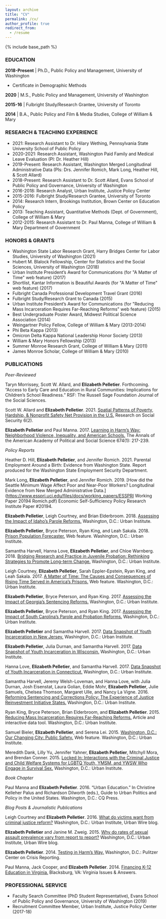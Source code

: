 ```yaml
---
layout: archive
title: "CV"
permalink: /cv/
author_profile: true
redirect_from:
  - /resume
---
```


{% include base_path %}

### EDUCATION

__2018-Present__ &#124; Ph.D., Public Policy and Management, University of Washington

* Certificate in Demographic Methods

__2020__ &#124; M.S., Public Policy and Management, University of Washington

__2015-16__ &#124; Fulbright Study/Research Grantee, University of Toronto

__2014__ &#124; B.A., Public Policy and Film & Media Studies, College of William & Mary



### RESEARCH & TEACHING EXPERIENCE

* 2021: Research Assistant to Dr. Hilary Wething, Pennsylvania State University School of Public Policy
* 2020-2021: Research Assistant, Washington Paid Family and Medical Leave Evaluation (PI: Dr. Heather Hill)
* 2019-Present: Research Assistant, Washington Merged Longitudinal Administrative Data (PIs: Drs. Jennifer Romich, Mark Long, Heather Hill, & Scott Allard)
* 2018-Present: Research Assistant to Dr. Scott Allard, Evans School of Public Policy and Governance, University of Washington
* 2016-2018: Research Analyst, Urban Institute, Justice Policy Center
* 2015-2016: Fulbright Study/Research Grantee, University of Toronto
* 2014: Research Intern, Brookings Institution, Brown Center on Education Policy
* 2013: Teaching Assistant, Quantitative Methods (Dept. of Government), College of William & Mary
* 2012-2015: Research Assistant to Dr. Paul Manna, College of William & Mary Department of Government

### HONORS & GRANTS

* Washington State Labor Research Grant, Harry Bridges Center for Labor Studies, University of Washington (2021)
* Hubert M. Blalock Fellowship, Center for Statistics and the Social Sciences, University of Washington (2018)
* Urban Institute President’s Award for Communications (for "A Matter of Time" web feature) (2017)
* Shortlist, Kantar Information is Beautiful Awards (for "A Matter of Time" web feature) (2017)
* Fulbright Canada Professional Development Travel Grant (2016)
* Fulbright Study/Research Grant to Canada (2015)
* Urban Institute President’s Award for Communications (for "Reducing Mass Incarceration Requires Far-Reaching Reforms" web feature) (2015)
* Best Undergraduate Poster Award, Midwest Political Science Association (2014)
* Weingartner Policy Fellow, College of William & Mary (2013-2014)
* Phi Beta Kappa (2013)
* Omicron Delta Kappa National Leadership Honor Society (2013)
* William & Mary Honors Fellowship (2013)
* Summer Monroe Research Grant, College of William & Mary (2011)
* James Monroe Scholar, College of William & Mary (2010)

### PUBLICATIONS

*Peer-Reviewed*

Taryn Morrissey, Scott W. Allard, and __Elizabeth Pelletier__. Forthcoming. “Access to Early Care and Education in Rural Communities: Implications for Children’s School Readiness.” RSF: The Russell Sage Foundation Journal of the Social Sciences. 

Scott W. Allard and __Elizabeth Pelletier__. 2021. [Spatial Patterns of Poverty, Hardship, & Nonprofit Safety Net Provision in the U.S.](https://ipss.repo.nii.ac.jp/?action=pages_view_main&active_action=repository_view_main_item_detail&item_id=254&item_no=1&page_id=13&block_id=21) Research on Social Security 6(2). 

__Elizabeth Pelletier__ and Paul Manna. 2017. [Learning in Harm’s Way: Neighborhood Violence, Inequality, and American Schools.](https://journals.sagepub.com/doi/pdf/10.1177/0002716217734802) The Annals of the American Academy of Political and Social Science 674(1): 217-239.

*Policy Reports*

Heather D. Hill, __Elizabeth Pelletier__, and Jennifer Romich. 2021. Parental Employment Around a Birth: Evidence from Washington State. Report produced for the Washington State Employment Security Department.

Mark Long, __Elizabeth Pelletier__, and Jennifer Romich. 2019. [How did the Seattle Minimum Wage Affect Poor and Near-Poor Workers? Longitudinal Evidence from New Merged Administrative Data.](https://www.esspri.uci.edu/files/docs/working_papers/ESSPRI Working Paper 20194 Romich.pdf) Economic Self-Sufficiency Policy Research Institute Paper #20194.

__Elizabeth Pelletier__, Leigh Courtney, and Brian Elderbroom. 2018. [Assessing the Impact of Idaho’s Parole Reforms.](https://www.urban.org/research/publication/assessing-impact-idahos-parole-reforms/view/full_report) Washington, D.C.: Urban Institute.

__Elizabeth Pelletier__, Bryce Peterson, Ryan King, and Leah Sakala. 2018. [Prison Population Forecaster.](https://apps.urban.org/features/prison-population-forecaster/) Web feature. Washington, D.C.: Urban Institute. 

Samantha Harvell, Hanna Love, __Elizabeth Pelletier__, and Chloe Warnberg. 2018. [Bridging Research and Practice in Juvenile Probation: Rethinking Strategies to Promote Long-term Change.](https://www.urban.org/research/publication/bridging-research-and-practice-juvenile-probation/view/full_report) Washington, D.C.: Urban Institute. 

Leigh Courtney, __Elizabeth Pelletier__, Sarah Eppler-Epstein, Ryan King, and Leah Sakala. 2017. [A Matter of Time: The Causes and Consequences of Rising Time Served in America’s Prisons.](http://apps.urban.org/features/long-prison-terms/intro.html) Web feature. Washington, D.C.: Urban Institute.

__Elizabeth Pelletier__, Bryce Peterson, and Ryan King. 2017. [Assessing the Impact of Georgia’s Sentencing Reforms.](https://www.urban.org/sites/default/files/publication/91731/ga_policy_assessment.pdf) Washington, D.C.: Urban Institute. 

__Elizabeth Pelletier__, Bryce Peterson, and Ryan King. 2017. [Assessing the Impact of South Carolina’s Parole and Probation Reforms.](https://www.urban.org/sites/default/files/publication/89871/south_carolina_jri_policy_assessment_final_0.pdf) Washington, D.C.: Urban Institute.

__Elizabeth Pelletier__ and Samantha Harvell. 2017. [Data Snapshot of Youth Incarceration in New Jersey.](https://www.urban.org/sites/default/files/publication/91561/data_snapshot_of_youth_incarceration_in_new_jersey_0.pdf) Washington, D.C.: Urban Institute. 

__Elizabeth Pelletier__, Julia Durnan, and Samantha Harvell. 2017. [Data Snapshot of Youth Incarceration in Wisconsin.](https://www.urban.org/sites/default/files/publication/91571/data_snapshot_of_youth_incarceration_in_wisconsin_0.pdf) Washington, D.C.: Urban Institute. 

Hanna Love, __Elizabeth Pelletier__, and Samantha Harvell. 2017. [Data Snapshot of Youth Incarceration in Connecticut.](https://www.urban.org/sites/default/files/publication/91551/data_snapshot_of_youth_incarceration_in_connecticut_0.pdf) Washington, D.C.: Urban Institute. 

Samantha Harvell, Jeremy Welsh-Loveman, and Hanna Love, with Julia Durnan, Josh Eisenstat, Laura Golian, Eddie Mohr, __Elizabeth Pelletier__, Julie Samuels, Chelsea Thomson, Margaret Ulle, and Nancy La Vigne. 2016. [Reforming Sentencing and Corrections Policy: The Experience of Justice Reinvestment Initiative States.](https://www.urban.org/sites/default/files/publication/86691/reforming_sentencing_and_corrections_policy_1.pdf) Washington, D.C.: Urban Institute.

Ryan King, Bryce Peterson, Brian Elderbroom, and __Elizabeth Pelletier__. 2015. [Reducing Mass Incarceration Requires Far-Reaching Reforms.](http://webapp.urban.org/reducing-mass-incarceration/) Article and interactive data tool. Washington, D.C.: Urban Institute. 

Samuel Bieler, __Elizabeth Pelletier__, and Serena Lei. 2015. [Washington, D.C.: Our Changing City: Public Safety.](http://apps.urban.org/features/OurChangingCity/dc-public-safety/index.html) Web feature. Washington, D.C.: Urban Institute.

Meredith Dank, Lilly Yu, Jennifer Yahner, __Elizabeth Pelletier__, Mitchyll Mora, and Brendan Conner. 2015. [Locked In: Interactions with the Criminal Justice and Child Welfare Systems for LGBTQ Youth, YMSM, and YWSW Who Engage in Survival Sex.](http://www.urban.org/sites/default/files/alfresco/publication-pdfs/2000424-Locked-In-Interactions-with-the-Criminal-Justice-and-Child-Welfare-Systems-for-LGBTQ-Youth-YMSM-and-YWSW-Who-Engage-in-Survival-Sex.pdf) Washington, D.C.: Urban Institute. 

*Book Chapter*

Paul Manna and __Elizabeth Pelletier__. 2016. “Urban Education.” In Christine Kelleher Palus and Richardson Dilworth (eds.), Guide to Urban Politics and Policy in the United States. Washington, D.C.: CQ Press.

*Blog Posts & Journalistic Publications*

Leigh Courtney and __Elizabeth Pelletier__. 2016. [What do victims want from criminal justice reform?](http://www.urban.org/urban-wire/what-do-victims-want-criminal-justice-reform) Washington, D.C.: Urban Institute, Urban Wire blog. 

__Elizabeth Pelletier__ and Janine M. Zweig. 2015. [Why do rates of sexual assault prevalence vary from report to report?](https://www.urban.org/urban-wire/why-do-rates-sexual-assault-prevalence-vary-report-report) Washington, D.C.: Urban Institute, Urban Wire blog. 

__Elizabeth Pelletier__. 2014. [Testing in Harm’s Way.](http://pulitzercenter.org/reporting/north-america-united-states-standardized-testing-school-violence-newtown) Washington, D.C.: Pulitzer Center on Crisis Reporting.

Paul Manna, Jack Cooper, and __Elizabeth Pelletier__. 2014. [Financing K-12 Education in Virginia.](http://pmanna.people.wm.edu/research/MannaCooperPelletier2014VIAFinancingK12.pdf) Blacksburg, VA: Virginia Issues & Answers. 

### PROFESSIONAL SERVICE

* Faculty Search Committee (PhD Student Representative), Evans School of Public Policy and Governance, University of Washington (2019)
* Recruitment Committee Member, Urban Institute, Justice Policy Center (2017-18)
